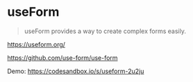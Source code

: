 # useForm

> useForm provides a way to create complex forms easily.

<https://useform.org/>

<https://github.com/use-form/use-form>

Demo: <https://codesandbox.io/s/useform-2u2ju>
